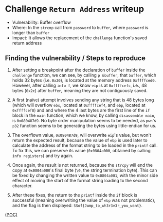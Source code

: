 # Challenge `Return Address` writeup

- Vulnerability: Buffer overflow
- Where: In the `strcmp` call from `password` to `buffer`, where `password` is longer than `buffer`
- Impact: It allows the replacement of the `challenge` function's saved return address

## Finding the vulnerability / Steps to reproduce

1. After setting a breakpoint after the declaration of `buffer` inside the `challenge` function, we can see, by calling `p &buffer`, that `buffer`, which holds 32 bytes (i.e. `0x20`), is located at the memory address `0xffffced0`. However, after calling `info f`, we know `eip` is at `0xffffcefc`, i.e., 48 bytes (`0x2c`) after `buffer`, meaning they are not contiguously saved.

2. A first (naïve) attempt involves sending any string that is 48 bytes long (which will overflow `ebx`, located at `0xffffcef4`, and `ebp`, located at `0xffffcef8`) and and where the 4 last bytes are the first line of the `if` block in the `main` function, which we know, by calling `disassemble main`, is `0x080487d9`. No byte order manipulation seems to be needed, as `pwn`'s `p32` function seems to be generating the bytes using little-endian for us. 

3. The overflown value, `0x080487d9`, will overwrite `eip`'s value, but won't return the expected result, because the value of `ebp` is used later to calculate the address of the format string to be loaded in the `printf` call. To fix this, we can preserve its value (`0x0804a000`, obtained by calling `info registers`) and try again.

4. Once again, the result is not returned, because the `strcpy` will end the copy at `0x0804a000`'s final byte (`\0`, the string termination byte). This can be fixed by changing the written value to `0x0804a001`, with the minor side effect of moving the start of the format string loading to the second character.

5. After these fixes, the return to the `printf` inside the `if` block is successful (meaning overwriting the value of `ebp` was not problematic), and the flag is then displayed: `SSof{Jump_to_wh3r3v3r_you_want}`.

[(POC)](`super_secure_system.py`)